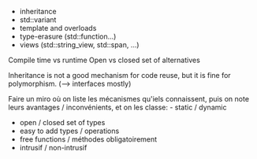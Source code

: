 - inheritance
- std::variant
- template and overloads
- type-erasure (std::function...)
- views (std::string_view, std::span, ...)

Compile time vs runtime
Open vs closed set of alternatives

Inheritance is not a good mechanism for code reuse, but it is fine for polymorphism. (--> interfaces mostly)


Faire un miro où on liste les mécanismes qu'iels connaissent, puis on note leurs avantages / inconvénients, et on les classe: - static / dynamic
- open / closed set of types
- easy to add types / operations
- free functions / méthodes obligatoirement
- intrusif / non-intrusif